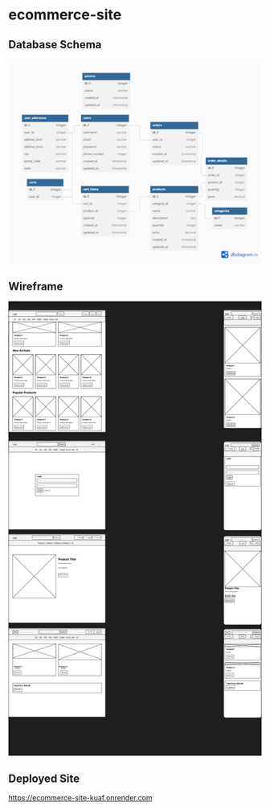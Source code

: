 # ecommerce-site
## Database Schema
![alt text](/images/ecommerce-site.png)

## Wireframe
![alt text](/images/wireframe.png)

## Deployed Site
https://ecommerce-site-kuaf.onrender.com